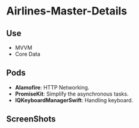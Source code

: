 # Airlines-Master-Details

## Use
- MVVM
- Core Data

## Pods

- **Alamofire**:  HTTP Networking.
- **PromiseKit**: Simplify the asynchronous tasks.
- **IQKeyboardManagerSwift**: Handling keyboard.

## ScreenShots

<div>
</div>
